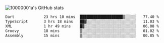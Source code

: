 ![10000001a's GitHub stats](https://github-readme-stats.vercel.app/api?username=10000001a&show_icons=true&theme=onedark&count_private=true)

<!-- [![Top Langs](https://github-readme-stats.vercel.app/api/top-langs/?username=10000001a&layout=compact&theme=onedark&langs_count=5)](https://github.com/anuraghazra/github-readme-stats) -->
<!--
**10000001a/10000001a** is a ✨ _special_ ✨ repository because its `README.md` (this file) appears on your GitHub profile.

Here are some ideas to get you started:

- 🔭 I’m currently working on ...
- 🌱 I’m currently learning ...
- 👯 I’m looking to collaborate on ...
- 🤔 I’m looking for help with ...
- 💬 Ask me about ...
- 📫 How to reach me: ...
- 😄 Pronouns: ...
- ⚡ Fun fact: ...
-->

<!--START_SECTION:waka-->

```txt
Dart             23 hrs 10 mins  ███████████████████▒░░░░░   77.40 %
TypeScript       3 hrs 18 mins   ██▓░░░░░░░░░░░░░░░░░░░░░░   11.03 %
XML              1 hr 49 mins    █▓░░░░░░░░░░░░░░░░░░░░░░░   06.08 %
Groovy           18 mins         ▒░░░░░░░░░░░░░░░░░░░░░░░░   01.02 %
Assembly         15 mins         ▒░░░░░░░░░░░░░░░░░░░░░░░░   00.85 %
```

<!--END_SECTION:waka-->
